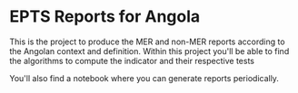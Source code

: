 # EPTS Reports for Angola
This is the project to produce the MER and non-MER reports according to the Angolan context and definition. Within this project you'll be able to find the algorithms to compute the indicator and their respective tests

You'll also find a notebook where you can generate reports periodically.

